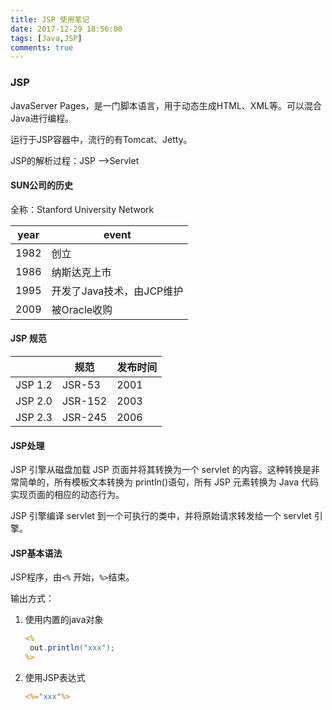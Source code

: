 ```yaml
---
title: JSP 使用笔记
date: 2017-12-29 18:56:00
tags: [Java,JSP]
comments: true
---
```


### JSP

JavaServer Pages，是一门脚本语言，用于动态生成HTML、XML等。可以混合Java进行编程。

运行于JSP容器中，流行的有Tomcat、Jetty。

JSP的解析过程：JSP —>Servlet

#### SUN公司的历史

全称：Stanford University Network

| year | event            |
| ---- | ---------------- |
| 1982 | 创立               |
| 1986 | 纳斯达克上市           |
| 1995 | 开发了Java技术，由JCP维护 |
| 2009 | 被Oracle收购        |

#### JSP 规范

|         | 规范      | 发布时间 |
| ------- | ------- | ---- |
| JSP 1.2 | JSR-53  | 2001 |
| JSP 2.0 | JSR-152 | 2003 |
| JSP 2.3 | JSR-245 | 2006 |

#### JSP处理

JSP 引擎从磁盘加载 JSP 页面并将其转换为一个 servlet 的内容。这种转换是非常简单的，所有模板文本转换为 println()语句，所有 JSP 元素转换为 Java 代码实现页面的相应的动态行为。

JSP 引擎编译 servlet 到一个可执行的类中，并将原始请求转发给一个 servlet 引擎。

#### JSP基本语法

JSP程序，由`<%` 开始，`%>`结束。

输出方式：

1. 使用内置的java对象

   ```Jsp
   <%
   	out.println("xxx");
   %>
   ```

2. 使用JSP表达式

   ```jsp
   <%="xxx"%>
   ```

   ​